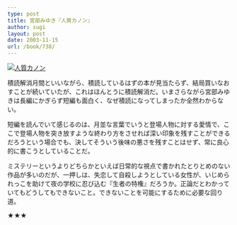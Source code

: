 ```yaml
---
type: post
title: 宮部みゆき『人質カノン』
author: sugi
layout: post
date: 2003-11-15
url: /book/738/
---
```

<a href="http://www.amazon.co.jp/exec/obidos/ASIN/4167549042/chezsugi-22/ref=nosim/" onclick="_gaq.push(['_trackEvent', 'outbound-article', 'http://www.amazon.co.jp/exec/obidos/ASIN/4167549042/chezsugi-22/ref=nosim/', '']);" name="amazletlink" target="_blank"><img src="http://i2.wp.com/ecx.images-amazon.com/images/I/41YWBBHY29L.SL160.jpg?w=660" alt="人質カノン" class="alignleft" data-recalc-dims="1" /></a>

積読解消月間といいながら、積読しているはずの本が見当たらず、結局買いなおすことが続いていたが、これはほんとうに積読解消だ。いまさらながら宮部みゆきは長編にかぎらず短編も面白く、なぜ積読になってしまったか全然わからない。

短編を読んでいて感じるのは、月並な言葉でいうと登場人物に対する愛情で、ここで登場人物を突き放すような終わり方をさせれば深い印象を残すことができるだろうという場合でも、決してそういう後味の悪さを残すことはせず、常に良心的に書こうとしていることだ。

ミステリーというよりどちらかといえば日常的な視点で書かれたとりとめのない作品が多いのだが、一押しは、失恋して自殺しようとしている女性が、いじめられっこを助けて夜の学校に忍び込む『生者の特権』だろうか。正論だとわかっていてもどうしてもできないこと。できないことを可能にするために必要な回り道。

★★★

